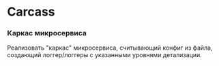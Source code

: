 # Carcass
### Каркас микросервиса

Реализовать "каркас" микросервиса, считывающий конфиг из файла,
создающий логгер/логгеры с указанными уровнями детализации.